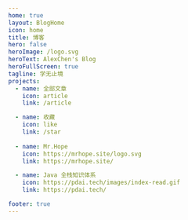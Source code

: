 ```yaml
---
home: true
layout: BlogHome 
icon: home
title: 博客
hero: false
heroImage: /logo.svg
heroText: AlexChen's Blog
heroFullScreen: true
tagline: 学无止境
projects:
  - name: 全部文章
    icon: article
    link: /article

  - name: 收藏
    icon: like
    link: /star
  
  - name: Mr.Hope
    icon: https://mrhope.site/logo.svg
    link: https://mrhope.site/

  - name: Java 全栈知识体系
    icon: https://pdai.tech/images/index-read.gif
    link: https://pdai.tech/

footer: true
---
```

